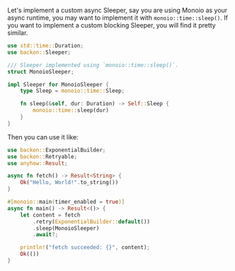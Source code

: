Let's implement a custom async Sleeper, say you are using Monoio as your async
runtime, you may want to implement it with `monoio::time::sleep()`. If you want
to implement a custom blocking Sleeper, you will find it pretty similar.

```rust
use std::time::Duration;
use backon::Sleeper;

/// Sleeper implemented using `monoio::time::sleep()`.
struct MonoioSleeper;

impl Sleeper for MonoioSleeper {
    type Sleep = monoio::time::Sleep;

    fn sleep(&self, dur: Duration) -> Self::Sleep {
        monoio::time::sleep(dur)
    }
}
```

Then you can use it like:

```rust
use backon::ExponentialBuilder;
use backon::Retryable;
use anyhow::Result;

async fn fetch() -> Result<String> {
    Ok("Hello, World!".to_string())
}

#[monoio::main(timer_enabled = true)]
async fn main() -> Result<()> {
    let content = fetch
        .retry(ExponentialBuilder::default())
        .sleep(MonoioSleeper)
        .await?;

    println!("fetch succeeded: {}", content);
    Ok(())
}

```